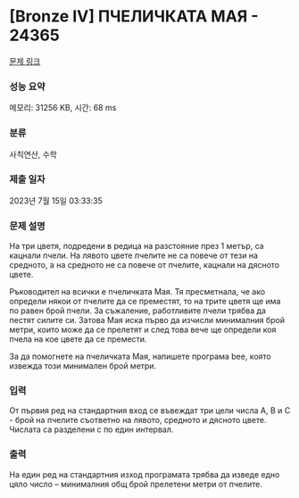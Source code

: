 # [Bronze IV] ПЧЕЛИЧКАТА МАЯ - 24365 

[문제 링크](https://www.acmicpc.net/problem/24365) 

### 성능 요약

메모리: 31256 KB, 시간: 68 ms

### 분류

사칙연산, 수학

### 제출 일자

2023년 7월 15일 03:33:35

### 문제 설명

<p>На три цветя, подредени в редица на разстояние през 1 метър, са кацнали пчели. На лявото цвете пчелите не са повече от тези на средното, а на средното не са повече от пчелите, кацнали на дясното цвете.</p>

<p>Ръководител на всички е пчеличката Мая. Тя пресметнала, че ако определи някои от пчелите да се преместят, то на трите цветя ще има по равен брой пчели. За съжаление, работливите пчели трябва да пестят силите си. Затова Мая иска първо да изчисли минималния брой метри, които може да се прелетят и след това вече ще определи коя пчела на кое цвете да се премести.</p>

<p>За да помогнете на пчеличката Мая, напишете програма bee, която извежда този минимален брой метри.</p>

### 입력 

 <p>От първия ред на стандартния вход се въвеждат три цели числа А, В и C - брой на пчелите съответно на лявото, средното и дясното цвете. Числата са разделени с по един интервал.</p>

### 출력 

 <p>На един ред на стандартния изход програмата трябва да изведе едно цяло число – минималния общ брой прелетени метри от пчелите.</p>

